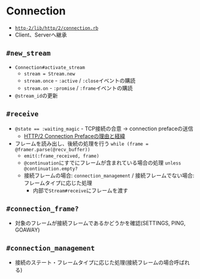 # Connection
- [`http-2/lib/http/2/connection.rb`](https://github.com/igrigorik/http-2/blob/master/lib/http/2/connection.rb)
- Client、Serverへ継承

## `#new_stream`
- `Connection#activate_stream`
  - `stream = Stream.new`
  - `stream.once` - `:active` / `:close`イベントの購読
  - `stream.on` - `:promise` / `:frame`イベントの購読
- `@stream_id`の更新

## `#receive`
- `@state == :waiting_magic` - TCP接続の合意 -> connection prefaceの送信
  - [HTTP/2 Connection Prefaceの理由と経緯](https://asnokaze.hatenablog.com/entry/20150226/1424962551)
- フレームを読み出し、後続の処理を行う `while (frame = @framer.parse(@recv_buffer))`
  - `emit(:frame_received, frame)`
  - `@continuation`にすでにフレームが含まれている場合の処理 `unless @continuation.empty?`
  - 接続フレームの場合: `connection_management` / 接続フレームでない場合: フレームタイプに応じた処理
    - 内部で`Stream#receive`にフレームを渡す

## `#connection_frame?`
- 対象のフレームが接続フレームであるかどうかを確認(SETTINGS, PING, GOAWAY)

## `#connection_management`
- 接続のステート・フレームタイプに応じた処理(接続フレームの場合呼ばれる)
